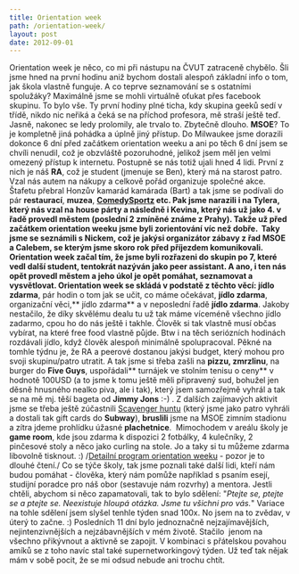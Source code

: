 ```yaml
---
title: Orientation week
path: /orientation-week/
layout: post
date: 2012-09-01
---
```


Orientation week je něco, co mi při nástupu na ČVUT zatraceně chybělo. Šli jsme hned na první hodinu aniž bychom dostali alespoň základní info o tom, jak škola vlastně funguje. A co teprve seznamování se s ostatními spolužáky? Maximálně jsme se mohli virtuálně oťukat přes facebook skupinu. To bylo vše. Ty první hodiny plné ticha, kdy skupina geeků sedí v třídě, nikdo nic neřiká a čeká se na příchod profesora, mě straší ještě teď. Jasně, nakonec se ledy prolomily, ale trvalo to. Zbytečně dlouho. **MSOE**? To je kompletně jiná pohádka a úplně jiný přístup. Do Milwaukee jsme dorazili dokonce 6 dní před začátkem orientation weeku a ani po těch 6 dní jsem se chvíli nenudil, což je obzvláště pozoruhodné, jelikož jsem měl jen velmi omezený přístup k internetu. Postupně se nás totiž ujali hned 4 lidi. První z nich je náš **RA**, což je student (jmenuje se Ben), který má na starost patro. Vzal nás autem na nákupy a celkově pořád organizuje společné akce. Štafetu přebral Honzův kamarád kamárada (Bart) a tak jsme se podívali do pár **restaurací**, **muzea**, **[ComedySportz](http://www.comedysportzmilwaukee.com/main_page.html) **etc. Pak jsme narazili i na Tylera, který nás vzal na **house párty** a následně i Kevina, který nás už jako 4. v řadě provedl městem (poslední 2 zmíněné známe z Prahy). Takže už před začátkem orientation weeku jsme byli zorientování víc než dobře.  Taky jsme se seznámili s Nickem, což je jakýsi organizátor zábavy z řad MSOE a Calebem, se kterým jsme skoro rok před příjezdem komunikovali. **Orientation week** začal tím, že jsme byli rozřazeni do skupin po 7, které vedl další student, tentokrát nazýván jako **peer assistant**. A ano, i ten nás opět provedl městem a jeho úkol je opět **pomáhat, seznamovat a vysvětlovat**. Orientation week se skládá v podstatě z těchto věcí:** jídlo zdarma**, pár hodin o tom jak se učit, co máme očekávat, **jídlo zdarma**, organizační věci,** jídlo zdarma** a v neposlední řadě **jídlo zdarma**. Jakoby nestačilo, že díky skvělému dealu tu už tak máme víceméně všechno jídlo zadarmo, cpou ho do nás ještě i takhle. Člověk si tak vlastně musí občas vybírat, na které free food vlastně půjde. Btw i na těch seriózních hodinách rozdávali jídlo, když člověk alespoň minimálně spolupracoval. Pěkné na tomhle týdnu je, že RA a peerové dostanou jakýsi budget, který mohou pro svoji skupinu/patro utratit. A tak jsme si třeba zašli na **pizzu, zmrzlinu**, na burger do **Five Guys**, uspořádali** turnájek ve stolním tenisu o ceny** v hodnotě 100USD (a to jsme k tomu ještě měli připravený sud, bohužel jen děsně hnusného nealko piva, ale i tak), který jsem samozřejmě vyhrál a tak se na mě mj. těší bageta od **Jimmy Jons** :-) . Z dalších zajímavých aktivit jsme se třeba ještě zúčastnili [Scavenger huntu](http://en.wikipedia.org/wiki/Scavenger_hunt) (který jsme jako patro vyhráli a dostali tak gift cards do **Subway**), **bruslili** jsme na MSOE zimním stadionu a zítra jdeme prohlídku úžasné **plachetnice**.  Mimochodem v areálu školy je **game room**, kde jsou zdarma k dispozici 2 fotbálky, 4 kulečníky, 2 pinčesové stoly a něco jako curling na stole. Jo a taky si tu můžeme zdarma libovolně tisknout. :) /[Detailní program orientation weeku](http://www.msoe.edu/life_at_msoe/campus_activities/events/WelcomeWeekSchedule2012-8-17.pdf) \- pozor je to dlouhé čtení./ Co se týče školy, tak jsme poznali také další lidi, kteří nám budou pomáhat - člověka, který nám pomůže například s psaním esejí, studijní poradce pro náš obor (sestavuje nám rozvrhy) a mentora. Jestli chtěli, abychom si něco zapamatovali, tak to bylo sdělení: "_Ptejte se, ptejte se a ptejte se. Neexistuje hloupá otázka. Jsme tu všichni pro vás._" Variace na tohle sdělení jsem slyšel tenhle týden snad 100x. No jsem na to zvědav, v úterý to začne. :) Posledních 11 dní bylo jednoznačně nejzajímavějších, nejintenzivnějších a nejzábavnějších v mém životě. Stačilo  jenom na všechno přikývnout a aktivně se zapojit. V kombinaci s přátelskou povahou amíků se z toho navíc stal také supernetworkingový týden. Už teď tak nějak mám v sobě pocit, že se mi odsud nebude ani trochu chtít.
